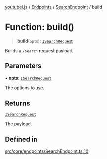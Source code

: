 [youtubei.js](../../../../../README.md) / [Endpoints](../../../README.md) / [SearchEndpoint](../README.md) / build

# Function: build()

> **build**(`opts`): [`ISearchRequest`](../../../../Types/interfaces/ISearchRequest.md)

Builds a `/search` request payload.

## Parameters

• **opts**: [`ISearchRequest`](../../../../Types/interfaces/ISearchRequest.md)

The options to use.

## Returns

[`ISearchRequest`](../../../../Types/interfaces/ISearchRequest.md)

The payload.

## Defined in

[src/core/endpoints/SearchEndpoint.ts:10](https://github.com/LuanRT/YouTube.js/blob/eb21af33db708f0355f4fb15881f5d4fabc7b06c/src/core/endpoints/SearchEndpoint.ts#L10)
